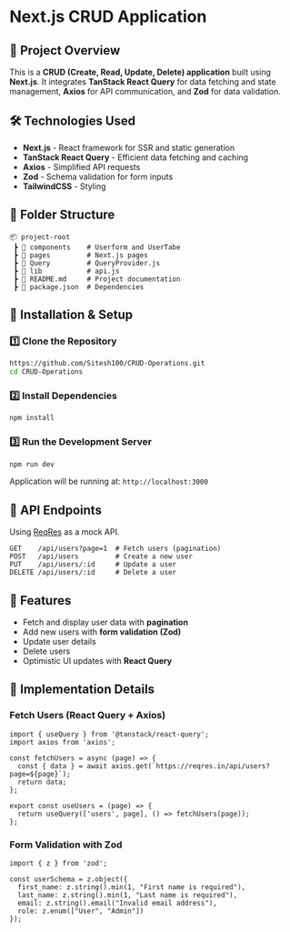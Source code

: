 # Next.js CRUD Application

## 🚀 Project Overview
This is a **CRUD (Create, Read, Update, Delete) application** built using **Next.js**. It integrates **TanStack React Query** for data fetching and state management, **Axios** for API communication, and **Zod** for data validation.

## 🛠️ Technologies Used
- **Next.js** - React framework for SSR and static generation
- **TanStack React Query** - Efficient data fetching and caching
- **Axios** - Simplified API requests
- **Zod** - Schema validation for form inputs
- **TailwindCSS** - Styling

## 📂 Folder Structure
```
📦 project-root
 ┣ 📂 components    # Userform and UserTabe
 ┣ 📂 pages         # Next.js pages
 ┣ 📂 Query         # QueryProvider.js
 ┣ 📂 lib           # api.js
 ┣ 📜 README.md     # Project documentation
 ┣ 📜 package.json  # Dependencies
```

## 🔧 Installation & Setup
### 1️⃣ Clone the Repository
```sh
https://github.com/Sitesh100/CRUD-Operations.git
cd CRUD-Operations
```

### 2️⃣ Install Dependencies
```sh
npm install
```

### 3️⃣ Run the Development Server
```sh
npm run dev
```
Application will be running at: `http://localhost:3000`

## 🔗 API Endpoints
Using [ReqRes](https://reqres.in/) as a mock API.
```
GET    /api/users?page=1  # Fetch users (pagination)
POST   /api/users         # Create a new user
PUT    /api/users/:id     # Update a user
DELETE /api/users/:id     # Delete a user
```

## 📝 Features
- Fetch and display user data with **pagination**
- Add new users with **form validation (Zod)**
- Update user details
- Delete users
- Optimistic UI updates with **React Query**

## 📌 Implementation Details
### Fetch Users (React Query + Axios)
```tsx
import { useQuery } from '@tanstack/react-query';
import axios from 'axios';

const fetchUsers = async (page) => {
  const { data } = await axios.get(`https://reqres.in/api/users?page=${page}`);
  return data;
};

export const useUsers = (page) => {
  return useQuery(['users', page], () => fetchUsers(page));
};
```

### Form Validation with Zod
```tsx
import { z } from 'zod';

const userSchema = z.object({
  first_name: z.string().min(1, "First name is required"),
  last_name: z.string().min(1, "Last name is required"),
  email: z.string().email("Invalid email address"),
  role: z.enum(["User", "Admin"])
});
```







